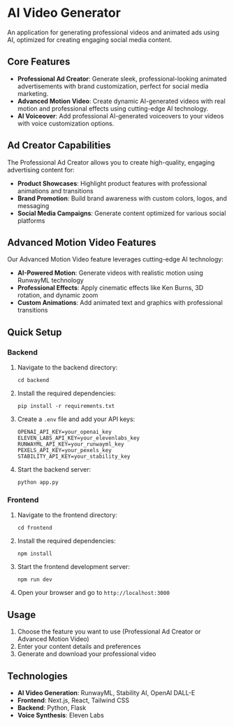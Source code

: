 # AI Video Generator

An application for generating professional videos and animated ads using AI, optimized for creating engaging social media content.

## Core Features

- **Professional Ad Creator**: Generate sleek, professional-looking animated advertisements with brand customization, perfect for social media marketing.
- **Advanced Motion Video**: Create dynamic AI-generated videos with real motion and professional effects using cutting-edge AI technology.
- **AI Voiceover**: Add professional AI-generated voiceovers to your videos with voice customization options.

## Ad Creator Capabilities

The Professional Ad Creator allows you to create high-quality, engaging advertising content for:

- **Product Showcases**: Highlight product features with professional animations and transitions
- **Brand Promotion**: Build brand awareness with custom colors, logos, and messaging
- **Social Media Campaigns**: Generate content optimized for various social platforms

## Advanced Motion Video Features

Our Advanced Motion Video feature leverages cutting-edge AI technology:

- **AI-Powered Motion**: Generate videos with realistic motion using RunwayML technology
- **Professional Effects**: Apply cinematic effects like Ken Burns, 3D rotation, and dynamic zoom
- **Custom Animations**: Add animated text and graphics with professional transitions

## Quick Setup

### Backend

1. Navigate to the backend directory:
   ```
   cd backend
   ```

2. Install the required dependencies:
   ```
   pip install -r requirements.txt
   ```

3. Create a `.env` file and add your API keys:
   ```
   OPENAI_API_KEY=your_openai_key
   ELEVEN_LABS_API_KEY=your_elevenlabs_key
   RUNWAYML_API_KEY=your_runwayml_key
   PEXELS_API_KEY=your_pexels_key
   STABILITY_API_KEY=your_stability_key
   ```

4. Start the backend server:
   ```
   python app.py
   ```

### Frontend

1. Navigate to the frontend directory:
   ```
   cd frontend
   ```

2. Install the required dependencies:
   ```
   npm install
   ```

3. Start the frontend development server:
   ```
   npm run dev
   ```

4. Open your browser and go to `http://localhost:3000`

## Usage

1. Choose the feature you want to use (Professional Ad Creator or Advanced Motion Video)
2. Enter your content details and preferences
3. Generate and download your professional video

## Technologies

- **AI Video Generation**: RunwayML, Stability AI, OpenAI DALL-E
- **Frontend**: Next.js, React, Tailwind CSS
- **Backend**: Python, Flask
- **Voice Synthesis**: Eleven Labs 